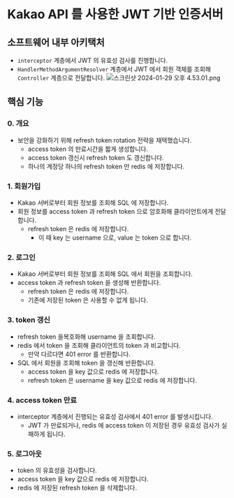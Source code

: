 # Kakao API 를 사용한 JWT 기반 인증서버

## 소프트웨어 내부 아키택처
- `interceptor` 계층에서 JWT 의 유효성 검사를 진행합니다.
- `HandlerMethodArgumentResolver` 계층에서 JWT 에서 회원 객체를 조회해 `Controller` 계층으로 전달합니다.
![스크린샷 2024-01-29 오후 4.53.01.png](..%2F..%2F..%2F..%2F%EC%8A%A4%ED%81%AC%EB%A6%B0%EC%83%B7%202024-01-29%20%EC%98%A4%ED%9B%84%204.53.01.png)

## 핵심 기능
### 0. 개요
- 보안을 강화하기 위해 refresh token rotation 전략을 채택했습니다.
  - access token 의 만료시간을 짧게 생성합니다.
  - access token 갱신시 refresh token 도 갱신합니다.
  - 하나의 계정당 하나의 refresh token 만 redis 에 저장합니다.

### 1. 회원가입
- Kakao 서버로부터 회원 정보를 조회해 SQL 에 저장합니다.
- 회원 정보를 access token 과 refresh token 으로 암호화해 클라이언트에게 전달합니다.
  - refresh token 은 redis 에 저장합니다.
    - 이 때 key 는 username 으로, value 는 token 으로 합니다.

### 2. 로그인
- Kakao 서버로부터 회원 정보를 조회해 SQL 에서 회원을 조회합니다.
- access token 과 refresh token 을 생성해 반환합니다.
  - refresh token 은 redis 에 저장합니다.
  - 기존에 저장된 token 은 사용할 수 없게 됩니다.

### 3. token 갱신
- refresh token 을복호화해 username 을 조회합니다.
- redis 에서 token 을 조회해 클라이언트의 token 과 비교합니다.
  - 만약 다르다면 401 error 를 반환합니다.
- SQL 에서 회원을 조회해 token 을 갱신해 반환합니다.
  - access token 을 key 값으로 redis 에 저장합니다.
  - refresh token 은 username 을 key 값으로 redis 에 저장합니다.

### 4. access token 만료
- interceptor 계층에서 진행되는 유효성 검사에서 401 error 를 발생시킵니다.
  - JWT 가 만료되거나, redis 에 access token 이 저장된 경우 유효성 검사가 실패하게 됩니다.

### 5. 로그아웃
- token 의 유효성을 검사합니다.
- access token 을 key 값으로 redis 에 저장합니다.
- redis 에 저장된 refresh token 을 삭제합니다.